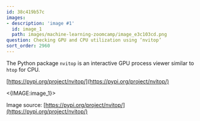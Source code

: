 ```yaml
---
id: 38c419b57c
images:
- description: 'image #1'
  id: image_1
  path: images/machine-learning-zoomcamp/image_e3c103cd.png
question: Checking GPU and CPU utilization using ‘nvitop’
sort_order: 2960
---
```


The Python package `nvitop` is an interactive GPU process viewer similar to `htop` for CPU.

[https://pypi.org/project/nvitop/](https://pypi.org/project/nvitop/)

<{IMAGE:image_1}>

Image source: [https://pypi.org/project/nvitop/](https://pypi.org/project/nvitop/)